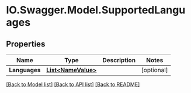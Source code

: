 # IO.Swagger.Model.SupportedLanguages
## Properties

Name | Type | Description | Notes
------------ | ------------- | ------------- | -------------
**Languages** | [**List&lt;NameValue&gt;**](NameValue.md) |  | [optional] 

[[Back to Model list]](../README.md#documentation-for-models) [[Back to API list]](../README.md#documentation-for-api-endpoints) [[Back to README]](../README.md)

